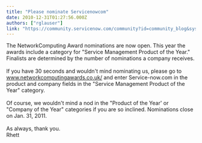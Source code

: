 ```yaml
---
title: "Please nominate Servicenowcom"
date: 2010-12-31T01:27:56.000Z
authors: ["rglauser"]
link: "https://community.servicenow.com/community?id=community_blog&sys_id=e6fc66a5dbd0dbc01dcaf3231f961938"
---
```

<p>The NetworkComputing Award nominations are now open. This year the awards include a category for "Service Management Product of the Year." Finalists are determined by the number of nominations a company receives.<br /><br />If you have 30 seconds and wouldn't mind nominating us, please go to <a title="w.networkcomputingawards.co.uk/" href="http://www.networkcomputingawards.co.uk/" rel="lightframe">www.networkcomputingawards.co.uk/</a> and enter Service-now.com in the product and company fields in the "Service Management Product of the Year" category.<br /><br />Of course, we wouldn't mind a nod in the "Product of the Year' or "Company of the Year" categories if you are so inclined. Nominations close on Jan. 31, 2011.<br /><br />As always, thank you.<br />Rhett</p>